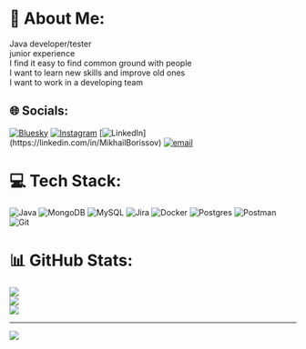 # 💫 About Me:
Java developer/tester<br>junior experience<br>I find it easy to find common ground with people<br>I want to learn new skills and improve old ones<br>I want to work in a developing team


## 🌐 Socials:
[![Bluesky](https://img.shields.io/badge/bluesky-0285FF?style=for-the-badge&logo=bluesky&logoColor=%23FFFFFF)](https://bsky.app/profile/@Shinnn2374) [![Instagram](https://img.shields.io/badge/Instagram-%23E4405F.svg?logo=Instagram&logoColor=white)](https://instagram.com/mi03skk) [![LinkedIn]([https://img.shields.io/badge/LinkedIn-%230077B5.svg?logo=linkedin&logoColor=white](https://www.linkedin.com/in/mikhail-borissov-57991a36a/))](https://linkedin.com/in/MikhailBorissov) [![email](https://img.shields.io/badge/Email-D14836?logo=gmail&logoColor=white)](mailto:borissov.mikhail2374@mail.ru) 

# 💻 Tech Stack:
![Java](https://img.shields.io/badge/java-%23ED8B00.svg?style=for-the-badge&logo=openjdk&logoColor=white) ![MongoDB](https://img.shields.io/badge/MongoDB-%234ea94b.svg?style=for-the-badge&logo=mongodb&logoColor=white) ![MySQL](https://img.shields.io/badge/mysql-4479A1.svg?style=for-the-badge&logo=mysql&logoColor=white) ![Jira](https://img.shields.io/badge/jira-%230A0FFF.svg?style=for-the-badge&logo=jira&logoColor=white) ![Docker](https://img.shields.io/badge/docker-%230db7ed.svg?style=for-the-badge&logo=docker&logoColor=white) ![Postgres](https://img.shields.io/badge/postgres-%23316192.svg?style=for-the-badge&logo=postgresql&logoColor=white) ![Postman](https://img.shields.io/badge/Postman-FF6C37?style=for-the-badge&logo=postman&logoColor=white) ![Git](https://img.shields.io/badge/git-%23F05033.svg?style=for-the-badge&logo=git&logoColor=white)
# 📊 GitHub Stats:
![](https://github-readme-stats.vercel.app/api?username=Shinnn2374&theme=radical&hide_border=false&include_all_commits=true&count_private=true)<br/>
![](https://nirzak-streak-stats.vercel.app/?user=Shinnn2374&theme=radical&hide_border=false)<br/>
![](https://github-readme-stats.vercel.app/api/top-langs/?username=Shinnn2374&theme=radical&hide_border=false&include_all_commits=true&count_private=true&layout=compact)

---
[![](https://visitcount.itsvg.in/api?id=Shinnn2374&icon=0&color=0)](https://visitcount.itsvg.in)

<!-- Proudly created with GPRM ( https://gprm.itsvg.in ) -->
